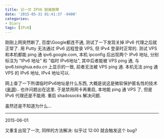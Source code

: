 ```yaml
---
title: 记一次 IPV6 链接故障
date: '2015-05-31 01:41:37 -0400'
categories:
- Diary
tags: [IPv6]
---
```

刚刚上网突然断了, 百度\Google都连不通, 测试了一下发现关掉 IPv6 代理之后就正常了. 用 Putty 无法通过 IPv6 远程登录 VPS, 但 IPv4 登录时正常的. 测试 VPS 和本机都能 ping 通 ipv6.google.com, 本机 ipconfig 后出现两个 IPv6 地址, 分别标注为 "IPv6 地址" 和 "临时 IPv6地址", 其中后者能被 VPS ping 通, 与 ipv6.tsinghua.edu.cn 上显示的一致, 前者无法被 VPS ping 通. 本机无法 ping 通 VPS 的 IPv6 地址, IPv4 地址可以.  

网上查了一下所谓临时IPv6地址是什么东西, 大概是说这是微软保护匿名性的技术([来源](http:\\blog.csdn.net\eddy_liu\article\details\7166165)).. 也许问题出在这里. 于是禁用网卡再重启, 本地能 ping 通 VPS 了, 但是 IPv6 代理还是不能用. 重启 shadosocks 解决问题.  

虽然还是不知道为什么...

-----
2015-06-01

又重复出现了一次, 同样的方法解决: 似乎过 12:00 就会触发这个 bug?
